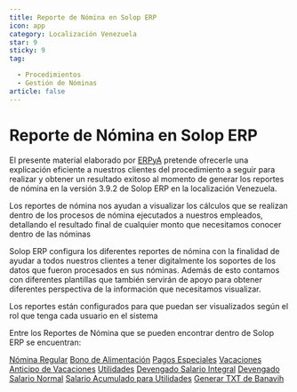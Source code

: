```yaml
---
title: Reporte de Nómina en Solop ERP
icon: app
category: Localización Venezuela
star: 9
sticky: 9
tag:

  - Procedimientos
  - Gestión de Nóminas
article: false
---
```


**Reporte de Nómina en Solop ERP**
==================================

El presente material elaborado por [ERPyA](http://erpya.com) pretende ofrecerle una explicación eficiente a nuestros clientes del procedimiento a seguir para realizar y obtener un resultado exitoso al momento de generar los reportes de nómina en la versión 3.9.2 de Solop ERP en la localización Venezuela.

Los reportes de nómina nos ayudan a visualizar los cálculos que se  realizan  dentro de los procesos de nómina ejecutados a nuestros empleados, detallando el resultado final de cualquier monto que necesitamos conocer dentro de las nóminas

Solop ERP configura los diferentes reportes de nómina con la finalidad de ayudar a todos nuestros clientes a tener digitalmente los soportes de los datos que fueron procesados en sus nóminas. Además de esto contamos con diferentes plantillas que también servirán de apoyo para obtener diferentes perspectiva de la información que necesitamos visualizar.

Los reportes están configurados para que puedan ser visualizados según el rol que tenga cada usuario en el sistema

Entre los Reportes de Nómina que se pueden encontrar dentro de Solop ERP se encuentran:

[Nómina Regular](regular-payroll)
[Bono de Alimentación](food-bond)
[Pagos Especiales](specialpayments)
[Vacaciones](holidays)
[Anticipo de Vacaciones](advance-holiday)
[Utilidades](utilities)
[Devengado Salario Integral](accrued-comprehensive-salary)
[Devengado Salario Normal](accrued-normal-salary)
[Salario Acumulado para Utilidades](accumulated-salary-for-utilities)
[Generar TXT de Banavih](generate-banavih-txt)
